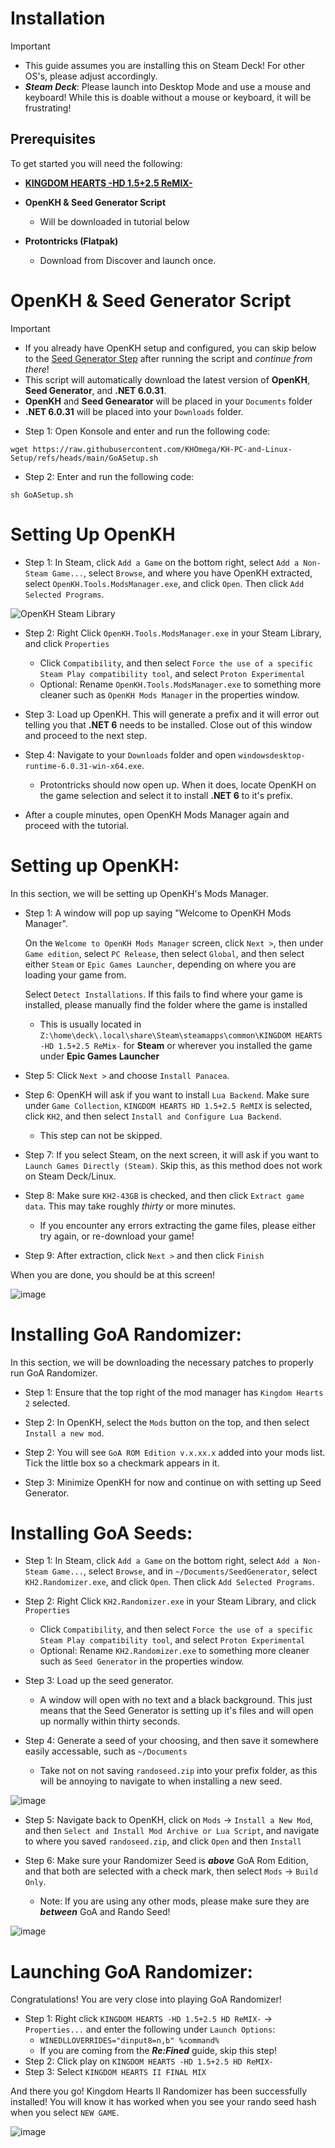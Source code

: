 # Installation

> [!IMPORTANT]
> - This guide assumes you are installing this on Steam Deck! For other OS's, please adjust accordingly.
> - ***Steam Deck***: Please launch into Desktop Mode and use a mouse and keyboard! While this is doable without a mouse or keyboard, it will be frustrating!

## Prerequisites
To get started you will need the following:

- [**KINGDOM HEARTS -HD 1.5+2.5 ReMIX-**](https://store.steampowered.com/app/2552430/KINGDOM_HEARTS_HD_1525_ReMIX/)

- **OpenKH & Seed Generator Script**
   - Will be downloaded in tutorial below

- **Protontricks (Flatpak)**
   - Download from Discover and launch once.

# OpenKH & Seed Generator Script

> [!IMPORTANT]
> - If you already have OpenKH setup and configured, you can skip below to the [Seed Generator Step](https://github.com/KHOmega/KH-PC-and-Linux-Setup/main/GoA-Randomizer-linux-setup.md#installing-goa-randomizer) after running the script and *continue from there*!
> - This script will automatically download the latest version of **OpenKH**, **Seed Generator**, and **.NET 6.0.31**.
> - **OpenKH** and **Seed Genearator** will be placed in your `Documents` folder
> - **.NET 6.0.31** will be placed into your `Downloads` folder.

- Step 1: Open Konsole and enter and run the following code:

`wget https://raw.githubusercontent.com/KHOmega/KH-PC-and-Linux-Setup/refs/heads/main/GoASetup.sh`

- Step 2: Enter and run the following code:

`sh GoASetup.sh`

# Setting Up OpenKH

- Step 1: In Steam, click `Add a Game` on the bottom right, select `Add a Non-Steam Game...`, select `Browse`, and where you have OpenKH extracted, select `OpenKH.Tools.ModsManager.exe`, and click `Open`. Then click `Add Selected Programs`.

![OpenKH Steam Library](https://github.com/user-attachments/assets/6b7af2e3-3d06-4acb-9e02-2c0f1003c58f)

- Step 2: Right Click `OpenKH.Tools.ModsManager.exe` in your Steam Library, and click `Properties`
   - Click `Compatibility`, and then select `Force the use of a specific Steam Play compatibility tool`, and select `Proton Experimental`
   - Optional: Rename `OpenKH.Tools.ModsManager.exe` to something more cleaner such as `OpenKH Mods Manager` in the properties window.

- Step 3: Load up OpenKH. This will generate a prefix and it will error out telling you that **.NET 6** needs to be installed. Close out of this window and proceed to the next step.

- Step 4: Navigate to your `Downloads` folder and open `windowsdesktop-runtime-6.0.31-win-x64.exe`.
   - Protontricks should now open up. When it does, locate OpenKH on the game selection and select it to install **.NET 6** to it's prefix.

- After a couple minutes, open OpenKH Mods Manager again and proceed with the tutorial.

# Setting up OpenKH:

In this section, we will be setting up OpenKH's Mods Manager.

- Step 1: A window will pop up saying "Welcome to OpenKH Mods Manager".

  On the `Welcome to OpenKH Mods Manager` screen, click `Next >`, then under `Game edition`, select `PC Release`, then select `Global`, and then select either `Steam` or `Epic Games Launcher`, depending on where you are loading your game from.

  Select `Detect Installations`. If this fails to find where your game is installed, please manually find the folder where the game is installed
  - This is usually located in `Z:\home\deck\.local\share\Steam\steamapps\common\KINGDOM HEARTS -HD 1.5+2.5 ReMix-` for **Steam** or wherever you installed the game under **Epic Games Launcher**

- Step 5: Click `Next >` and choose `Install Panacea`.

- Step 6: OpenKH will ask if you want to install `Lua Backend`. Make sure under `Game Collection`, `KINGDOM HEARTS HD 1.5+2.5 ReMIX` is selected, click `KH2`, and then select `Install and Configure Lua Backend`.
   - This step can not be skipped.

- Step 7: If you select Steam, on the next screen, it will ask if you want to `Launch Games Directly (Steam)`. Skip this, as this method does not work on Steam Deck/Linux.

- Step 8: Make sure `KH2-43GB` is checked, and then click `Extract game data`. This may take roughly *thirty* or more minutes.
   - If you encounter any errors extracting the game files, please either try again, or re-download your game!

- Step 9: After extraction, click `Next >` and then click `Finish`

When you are done, you should be at this screen!

![image](https://github.com/KHOmega/KH-Linux-Setup/assets/93887977/3c0d26c6-1ef5-4f3e-ba84-9e29a8e0291a)

# Installing GoA Randomizer:

In this section, we will be downloading the necessary patches to properly run GoA Randomizer.

- Step 1: Ensure that the top right of the mod manager has `Kingdom Hearts 2` selected.

- Step 2: In OpenKH, select the `Mods` button on the top, and then select `Install a new mod`.

- Step 2: You will see `GoA ROM Edition v.x.xx.x` added into your mods list. Tick the little box so a checkmark appears in it.

- Step 3: Minimize OpenKH for now and continue on with setting up Seed Generator.

# Installing GoA Seeds:

- Step 1: In Steam, click `Add a Game` on the bottom right, select `Add a Non-Steam Game...`, select `Browse`, and in `~/Documents/SeedGenerator`, select `KH2.Randomizer.exe`, and click `Open`. Then click `Add Selected Programs`.

- Step 2: Right Click `KH2.Randomizer.exe` in your Steam Library, and click `Properties`
   - Click `Compatibility`, and then select `Force the use of a specific Steam Play compatibility tool`, and select `Proton Experimental`
   - Optional: Rename `KH2.Randomizer.exe` to something more cleaner such as `Seed Generator` in the properties window.

- Step 3: Load up the seed generator.
   - A window will open with no text and a black background. This just means that the Seed Generator is setting up it's files and will open up normally within thirty seconds.

- Step 4: Generate a seed of your choosing, and then save it somewhere easily accessable, such as `~/Documents`
   - Take not on not saving `randoseed.zip` into your prefix folder, as this will be annoying to navigate to when installing a new seed.

![image](https://github.com/user-attachments/assets/82a0e8fa-5bba-4b22-a232-594d3e16adb8)

- Step 5: Navigate back to OpenKH, click on `Mods` -> `Install a New Mod`, and then `Select and Install Mod Archive or Lua Script`, and navigate to where you saved `randoseed.zip`, and click `Open` and then `Install`

- Step 6: Make sure your Randomizer Seed is ***above*** GoA Rom Edition, and that both are selected with a check mark, then select `Mods` -> `Build Only`.
   - Note: If you are using any other mods, please make sure they are ***between*** GoA and Rando Seed!

![image](https://github.com/user-attachments/assets/ec082b30-d938-4ab0-ac09-a1fbe0afd58e)

# Launching GoA Randomizer:

Congratulations! You are very close into playing GoA Randomizer!

- Step 1: Right click `KINGDOM HEARTS -HD 1.5+2.5 HD ReMIX-` -> `Properties...` and enter the following under `Launch Options`:
     - `WINEDLLOVERRIDES="dinput8=n,b" %command%`
     -  If you are coming from the ***Re:Fined*** guide, skip this step!
- Step 2: Click play on `KINGDOM HEARTS -HD 1.5+2.5 HD ReMIX-`
- Step 3: Select `KINGDOM HEARTS II FINAL MIX`

And there you go! Kingdom Hearts II Randomizer has been successfully installed! You will know it has worked when you see your rando seed hash when you select `NEW GAME`.

![image](https://github.com/user-attachments/assets/a3ade002-1c70-4110-927d-4cbd21a84f43)
